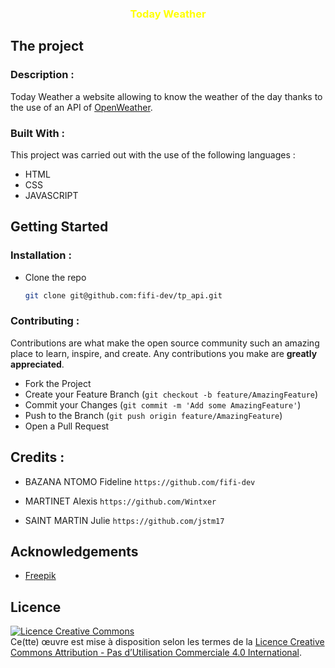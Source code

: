 <h3 align="center" style="color: yellow;">Today Weather</h3>

## The project

### Description :

Today Weather a website allowing to know the weather of the day thanks to the use of an API of [OpenWeather](https://openweathermap.org/).

### Built With :

This project was carried out with the use of the following languages :

* HTML
* CSS
* JAVASCRIPT


## Getting Started

### Installation :

- Clone the repo

   ```sh
   git clone git@github.com:fifi-dev/tp_api.git
   ```

### Contributing :

Contributions are what make the open source community such an amazing place to learn, inspire, and create. Any contributions you make are **greatly appreciated**.

- Fork the Project
- Create your Feature Branch (`git checkout -b feature/AmazingFeature`)
- Commit your Changes (`git commit -m 'Add some AmazingFeature'`)
- Push to the Branch (`git push origin feature/AmazingFeature`)
- Open a Pull Request


## Credits :


- BAZANA NTOMO Fideline `https://github.com/fifi-dev`

- MARTINET Alexis `https://github.com/Wintxer`

- SAINT MARTIN Julie `https://github.com/jstm17`


## Acknowledgements

* [Freepik](https://www.freepik.com/)

##  Licence

<a rel="license" href="http://creativecommons.org/licenses/by-nc/4.0/"><img alt="Licence Creative Commons" style="border-width:0" src="https://i.creativecommons.org/l/by-nc/4.0/88x31.png" /></a><br />Ce(tte) œuvre est mise à disposition selon les termes de la <a rel="license" href="http://creativecommons.org/licenses/by-nc/4.0/">Licence Creative Commons Attribution - Pas d’Utilisation Commerciale 4.0 International</a>.

